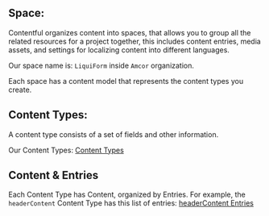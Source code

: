 ## Space:
Contentful organizes content into spaces, that allows you to group all the related resources for a project together, this includes content entries, media assets, and settings for localizing content into different languages.

Our space name is: `LiquiForm` inside `Amcor` organization.

Each space has a content model that represents the content types you create.

## Content Types:
A content type consists of a set of fields and other information.

Our Content Types:
[Content Types](https://github.com/AmcorPackaging/LiquiForm/wiki/images/contentTypes.png)

## Content & Entries
Each Content Type has Content, organized by Entries. For example, the `headerContent` Content Type has this list of entries:
[headerContent Entries](https://github.com/AmcorPackaging/LiquiForm/wiki/images/headerContentEntries.png)
